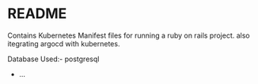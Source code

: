 # README



Contains Kubernetes Manifest files for running a ruby on rails project.
also itegrating argocd with kubernetes.


Database Used:- 
postgresql
* ...
